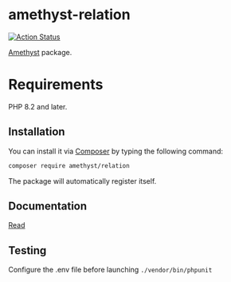 # amethyst-relation

[![Action Status](https://github.com/amethyst-php/relation/workflows/test/badge.svg)](https://github.com/amethyst-php/relation/actions)

[Amethyst](https://github.com/amethyst-php/amethyst) package.

# Requirements

PHP 8.2 and later.

## Installation

You can install it via [Composer](https://getcomposer.org/) by typing the following command:

```bash
composer require amethyst/relation
```

The package will automatically register itself.

## Documentation

[Read](docs/index.md)

## Testing

Configure the .env file before launching `./vendor/bin/phpunit`
